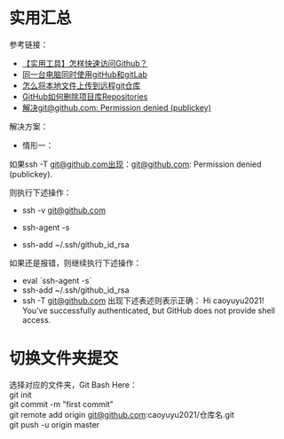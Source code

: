 # 实用汇总

参考链接：
- [【实用工具】怎样快速访问Github？](https://blog.csdn.net/weixin_41512747/article/details/125941762?utm_medium=distribute.pc_feed_404.none-task-blog-2~default~BlogCommendFromBaidu~Rate-4-125941762-blog-null.pc_404_mixedpudn&depth_1-utm_source=distribute.pc_feed_404.none-task-blog-2~default~BlogCommendFromBaidu~Rate-4-125941762-blog-null.pc_404_mixedpud)
- [同一台电脑同时使用gitHub和gitLab](https://blog.csdn.net/m0_51691302/article/details/125706793)
- [怎么将本地文件上传到远程git仓库](https://www.cnblogs.com/wujindong/p/7280847.html)
- [GitHub如何删除项目库Repositories](https://www.likecs.com/show-203647457.html)
- [解决git@github.com: Permission denied (publickey)](https://blog.csdn.net/qq_40047019/article/details/122898308)

解决方案：
- 情形一：

如果ssh -T git@github.com出现：git@github.com: Permission denied (publickey).

则执行下述操作：

- ssh -v git@github.com

- ssh-agent -s

- ssh-add ~/.ssh/github_id_rsa

如果还是报错，则继续执行下述操作：
- eval \`ssh-agent -s\`
- ssh-add ~/.ssh/github_id_rsa
- ssh -T git@github.com
出现下述表述则表示正确：
Hi caoyuyu2021! You've successfully authenticated, but GitHub does not provide shell access.


# 切换文件夹提交
选择对应的文件夹，Git Bash Here：  
git init  
git commit -m "first commit"  
git remote add origin git@github.com:caoyuyu2021/仓库名.git  
git push -u origin master
